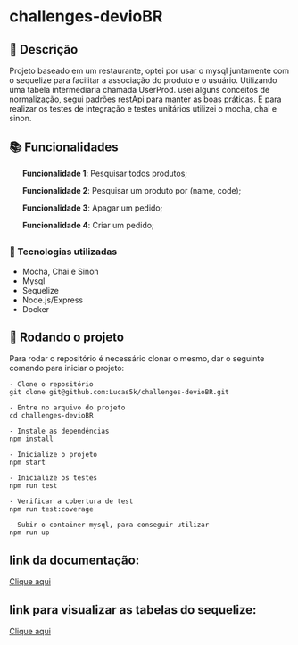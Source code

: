 # challenges-devioBR

## :memo: Descrição
Projeto baseado em um restaurante, optei por usar o mysql juntamente com o sequelize para facilitar a associação do produto e o usuário. Utilizando uma tabela intermediaria chamada UserProd. usei alguns conceitos de normalização, segui padrões restApi para manter as boas práticas. E para realizar os testes de integração e testes unitários utilizei o mocha, chai e sinon.


## :books: Funcionalidades
<ol><b>Funcionalidade 1</b>: Pesquisar todos produtos;</ol>
<ol><b>Funcionalidade 2</b>: Pesquisar um produto por (name, code);</ol>
<ol><b>Funcionalidade 3</b>: Apagar um pedido;</ol>
<ol><b>Funcionalidade 4</b>: Criar um pedido;</ol>


## <h3>:wrench: Tecnologias utilizadas</h3>
- Mocha, Chai e Sinon
- Mysql
- Sequelize
- Node.js/Express
- Docker

## :rocket: Rodando o projeto
Para rodar o repositório é necessário clonar o mesmo, dar o seguinte comando para iniciar o projeto:
```
- Clone o repositório
git clone git@github.com:Lucas5k/challenges-devioBR.git

- Entre no arquivo do projeto
cd challenges-devioBR

- Instale as dependências
npm install

- Inicialize o projeto
npm start

- Inicialize os testes
npm run test

- Verificar a cobertura de test
npm run test:coverage

- Subir o container mysql, para conseguir utilizar
npm run up

```
## link da documentação:

<a href="https://documenter.getpostman.com/view/25184771/2s935mtRAQ">Clique aqui</a><p></p>


## link para visualizar as tabelas do sequelize:

<a href="https://drive.google.com/file/d/1iISBsjaOUD_gJV2ID9pr3ctdlF_ic7Ec/view">Clique aqui</a><p></p>
